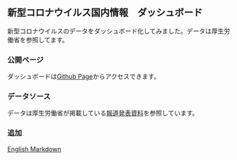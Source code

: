 ## 新型コロナウイルス国内情報　ダッシュボード 

新型コロナウイルスのデータをダッシュボード化してみました。データは厚生労働省を参照してます。

### 公開ページ 

ダッシュボードは[Github Page](https://hayakshu.github.io/covid19-jp/)からアクセスできます。

### データソース

データは厚生労働省が掲載している[報道発表資料](https://www.mhlw.go.jp/stf/seisakunitsuite/bunya/0000121431_00086.html)を参照しています。

### 追加

[English Markdown](README-en.md)

